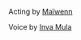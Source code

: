 Acting by [Maïwenn](https://en.wikipedia.org/wiki/Ma%C3%AFwenn)

Voice by [Inva Mula](https://en.wikipedia.org/wiki/Inva_Mula)
